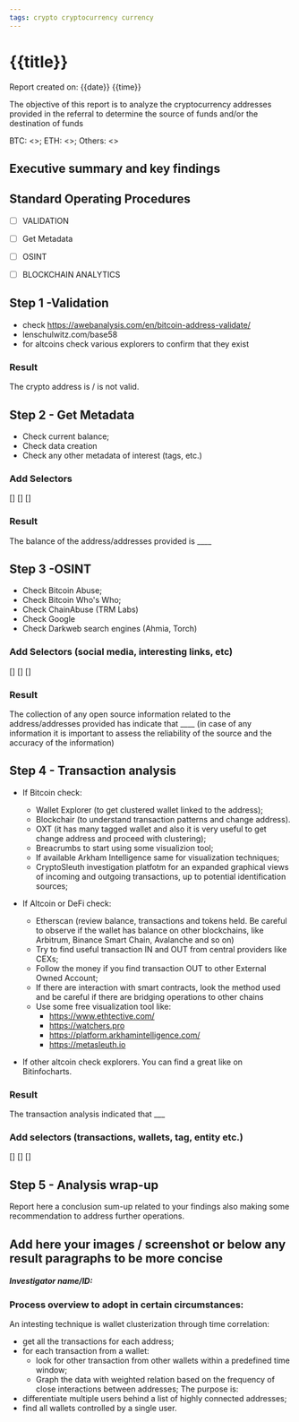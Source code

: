 ```yaml
---
tags: crypto cryptocurrency currency  
---
```


# {{title}}
Report created on: {{date}} {{time}}


The objective of this report is to analyze the cryptocurrency addresses provided in the referral to determine the source of funds and/or the destination of funds

BTC: <>;
ETH: <>;
Others: <>

## Executive summary and key findings


## Standard Operating Procedures

- [ ] VALIDATION

- [ ] Get Metadata

- [ ] OSINT

- [ ] BLOCKCHAIN ANALYTICS


## Step 1 -Validation
- check https://awebanalysis.com/en/bitcoin-address-validate/
- lenschulwitz.com/base58
- for altcoins check various explorers to confirm that they exist

### Result
The crypto address is / is not valid.


## Step 2 - Get Metadata
- Check current balance;
- Check data creation
- Check any other metadata of interest (tags, etc.)

### Add Selectors
[]
[]
[]

### Result
The balance of the address/addresses provided is ____

## Step 3 -OSINT
- Check Bitcoin Abuse;
- Check Bitcoin Who's Who;
- Check ChainAbuse (TRM Labs)
- Check Google
- Check Darkweb search engines (Ahmia, Torch)

### Add Selectors (social media, interesting links, etc)
[]
[]
[]

### Result
The collection of any open source information related to the address/addresses provided has indicate that ____ (in case of any information it is important to assess the reliability of the source and the accuracy of the information)

## Step 4 - Transaction analysis
- If Bitcoin check:
	- Wallet Explorer (to get clustered wallet linked to the address);
	- Blockchair (to understand transaction patterns and change address).
	- OXT (it has many tagged wallet and also it is very useful to get change address and proceed with clustering);
	- Breacrumbs to start using some visualizion tool;
	- If available Arkham Intelligence same for visualization techniques;
	- CryptoSleuth investigation platfotm for an expanded graphical views of incoming and outgoing transactions, up to potential identification sources;

- If Altcoin or DeFi check:
	- Etherscan (review balance, transactions and tokens held. Be careful to observe if the wallet has balance on other blockchains, like Arbitrum, Binance Smart Chain, Avalanche and so on)
	- Try to find useful transaction IN and OUT from central providers like CEXs;
	- Follow the money if you find transaction OUT to other External Owned Account;
	- If there are interaction with smart contracts, look the method used and be careful if there are bridging operations to other chains
	- Use some free visualization tool like:
		- https://www.ethtective.com/
		- https://watchers.pro
		- https://platform.arkhamintelligence.com/
		- https://metasleuth.io


- If other altcoin check explorers. You can find a great like on Bitinfocharts.

### Result
The transaction analysis indicated that ___

### Add selectors (transactions, wallets, tag, entity etc.)
[]
[]
[]
## Step 5 - Analysis wrap-up

Report here a conclusion sum-up related to your findings also making some recommendation to address further operations.




## Add here your images / screenshot or below any result paragraphs to be more concise


##### Investigator name/ID: 


### Process overview to adopt in certain circumstances:

An intesting technique is wallet clusterization through time correlation:
- get all the transactions for each address;
- for each transaction from a wallet:
	- look for other transaction from other wallets within a predefined time window;
	- Graph the data with weighted relation based on the frequency of close interactions between addresses;
The purpose is:
- differentiate multiple users behind a list of highly connected addresses;
- find all wallets controlled by a single user.